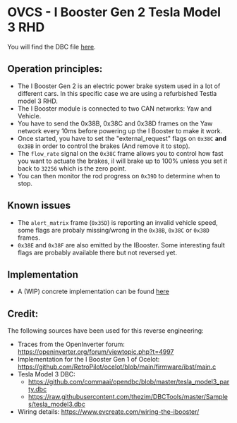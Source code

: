 # OVCS - I Booster Gen 2 Tesla Model 3 RHD


You will find the DBC file [here](https://github.com/open-vehicle-control-system/dbc/blob/main/ibooster/ibooster_gen_2_tesla_model_3_right_hand_drive.dbc).

## Operation principles:

* The I Booster Gen 2 is an electric power brake system used in a lot of different cars. In this specific case we are using a refurbished Testla model 3 RHD.
* The I Booster module is connected to two CAN networks: Yaw and Vehicle.
* You have to send the 0x38B, 0x38C and 0x38D frames on the Yaw network every 10ms before powering up the I Booster to make it work.
* Once started, you have to set the "external_request" flags on `0x38C` **and** `0x38B` in order to control the brakes (And remove it to stop).
* The `flow_rate` signal on the `0x38C` frame allows you to control how fast you want to actuate the brakes, il will brake up to 100% unless you set it back to `32256` which is the zero point.
* You can then monitor the rod progress on `0x39D` to determine when to stop.

## Known issues

* The `alert_matrix` frame (`0x35D`) is reporting an invalid vehicle speed, some flags are probaly missing/wrong in the `0x38B`, `0x38C` or `0x38D` frames.
* `0x38E` and `0x38F` are also emitted by the IBooster. Some interesting fault flags are probably available there but not reversed yet.

## Implementation

* A (WIP) concrete implementation can be found [here](https://github.com/open-vehicle-control-system/ovcs/blob/main/vms/core/lib/vms_core/bosch_controllers/ibooster_gen2.ex)

## Credit:

The following sources have been used for this reverse engineering:

* Traces from the OpenInverter forum: https://openinverter.org/forum/viewtopic.php?t=4997
* Implementation for the I Booster Gen 1 of Ocelot: https://github.com/RetroPilot/ocelot/blob/main/firmware/ibst/main.c
* Tesla Model 3 DBC:
  * https://github.com/commaai/opendbc/blob/master/tesla_model3_party.dbc
  * https://raw.githubusercontent.com/thezim/DBCTools/master/Samples/tesla_model3.dbc
* Wiring details: https://www.evcreate.com/wiring-the-ibooster/
